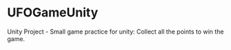 # UFOGameUnity

Unity Project - Small game practice for unity:  Collect all the points to win the game.
